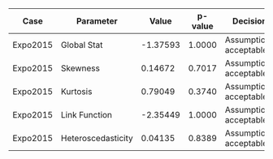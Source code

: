 
| Case  | Parameter| Value |   p-value  | Decision  |
|---|---|---|---|---|
|Expo2015 |Global Stat        |-1.37593|  1.0000| Assumptions acceptable.|
|Expo2015 |Skewness           | 0.14672|  0.7017| Assumptions acceptable.|
|Expo2015 |Kurtosis           | 0.79049|  0.3740 |Assumptions acceptable.|
|Expo2015 |Link Function      |-2.35449 | 1.0000| Assumptions acceptable.|
|Expo2015 |Heteroscedasticity | 0.04135| 0.8389| Assumptions acceptable.|
